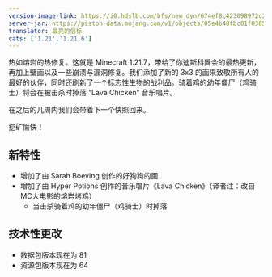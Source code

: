 ```yaml
---
version-image-link: https://i0.hdslb.com/bfs/new_dyn/674ef8c423098972c2eb1b8048e69884487789834.png@720w_360h_1e_1c.webp
server-jar: https://piston-data.mojang.com/v1/objects/05e4b48fbc01f0385adb74bcff9751d34552486c/server.jar
translator: 最亮的信标
cats: ['1.21','1.21.6']
---
```

热如熔岩的热修复。这就是 Minecraft 1.21.7，带给了你迪斯科舞会的最热更新，再加上壁画以及一些崩溃与漏洞修复。我们添加了新的 3x3 的画来致敬所有人的最好的伙伴，同时还刷新了一个标志性生物的战利品。骑着鸡的幼年僵尸（鸡骑士）将会在被击杀时掉落 “Lava Chicken” 音乐唱片。

在之后的几周内我们会带着下一个快照回来。

挖矿愉快！

## 新特性
* 增加了由 Sarah Boeving 创作的好狗狗的画
* 增加了由 Hyper Potions 创作的音乐唱片《Lava Chicken》（译者注：改自MC大电影的熔岩烤鸡）
    * 当击杀骑着鸡的幼年僵尸（鸡骑士）时掉落

## 技术性更改
* 数据包版本现在为 81
* 资源包版本现在为 64